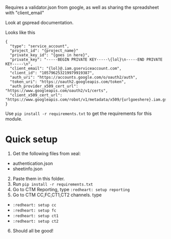 Requires a validator.json from google,
as well as sharing the spreadsheet with "client_email"


Look at gspread documentation.

Looks like this
```
{
  "type": "service_account",
  "project_id": "{project_name}"
  "private_key_id": "{goes in here}",
  "private_key": "-----BEGIN PRIVATE KEY-----\{lol}\n-----END PRIVATE KEY-----\n",
  "client_email": "{lol}@.iam.gserviceaccount.com",
  "client_id": "105796253219979919387",
  "auth_uri": "https://accounts.google.com/o/oauth2/auth",
  "token_uri": "https://oauth2.googleapis.com/token",
  "auth_provider_x509_cert_url": "https://www.googleapis.com/oauth2/v1/certs",
  "client_x509_cert_url": "https://www.googleapis.com/robot/v1/metadata/x509/{urlgoeshere}.iam.gserviceaccount.com"
}
```

Use `pip install -r requirements.txt` to get the requirements for this module.


Quick setup
===
1) Get the following files from xeal:
* authentication.json
* sheetinfo.json
2) Paste them in this folder.
3) Run `pip install -r requirements.txt`
4) Go to CTM Reporting, type `:redheart: setup reporting`
5) Go to CTM CC,FC,CT1,CT2 channels. type 
  * `:redheart: setup cc`
  * `:redheart: setup fc`
  * `:redheart: setup ct1`
  * `:redheart: setup ct2`
  
6) Should all be good!

